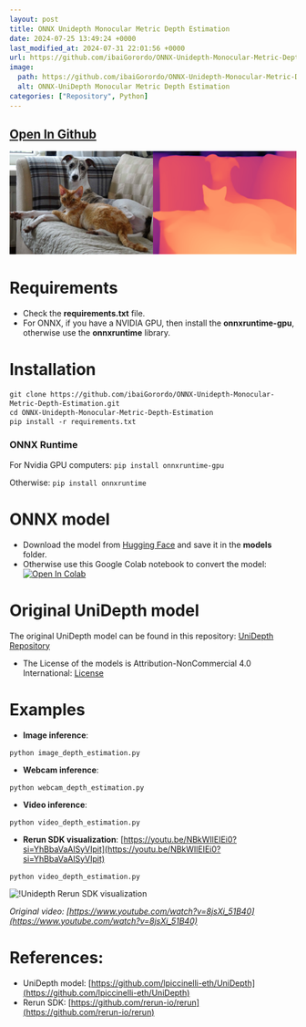```yaml
---
layout: post
title: ONNX Unidepth Monocular Metric Depth Estimation
date: 2024-07-25 13:49:24 +0000
last_modified_at: 2024-07-31 22:01:56 +0000
url: https://github.com/ibaiGorordo/ONNX-Unidepth-Monocular-Metric-Depth-Estimation
image:
  path: https://github.com/ibaiGorordo/ONNX-Unidepth-Monocular-Metric-Depth-Estimation/raw/main/doc/img/estimated_depth.png
  alt: ONNX-UniDepth Monocular Metric Depth Estimation
categories: ["Repository", Python]
---
```


## [Open In Github](https://github.com/ibaiGorordo/ONNX-Unidepth-Monocular-Metric-Depth-Estimation)


![!ONNX-UniDepth Monocular Metric Depth Estimation](https://github.com/ibaiGorordo/ONNX-Unidepth-Monocular-Metric-Depth-Estimation/raw/main/doc/img/estimated_depth.png)


# Requirements

 * Check the **requirements.txt** file.
 * For ONNX, if you have a NVIDIA GPU, then install the **onnxruntime-gpu**, otherwise use the **onnxruntime** library.

# Installation
```shell
git clone https://github.com/ibaiGorordo/ONNX-Unidepth-Monocular-Metric-Depth-Estimation.git
cd ONNX-Unidepth-Monocular-Metric-Depth-Estimation
pip install -r requirements.txt
```
### ONNX Runtime
For Nvidia GPU computers:
`pip install onnxruntime-gpu`

Otherwise:
`pip install onnxruntime`

# ONNX model
- Download the model from [Hugging Face](https://huggingface.co/ibaiGorordo/unidepth-v2-vits14-onnx/blob/main/unidepthv2_vits14_simp.onnx) and save it in the **models** folder.
- Otherwise use this Google Colab notebook to convert the model: [![Open In Colab](https://colab.research.google.com/assets/colab-badge.svg)](https://colab.research.google.com/drive/1TV5WoVmBqubV4TZ_NKhy0KAuIgCPtZHU?usp=sharing)

# Original UniDepth model
The original UniDepth model can be found in this repository: [UniDepth Repository](https://github.com/lpiccinelli-eth/UniDepth)
- The License of the models is Attribution-NonCommercial 4.0 International: [License](https://github.com/lpiccinelli-eth/UniDepth/blob/main/LICENSE)

# Examples

 * **Image inference**:
 ```shell
 python image_depth_estimation.py
 ```

 * **Webcam inference**:
 ```shell
 python webcam_depth_estimation.py
 ```

 * **Video inference**:
 ```shell
 python video_depth_estimation.py
 ```

 * **Rerun SDK visualization**: [https://youtu.be/NBkWIlEIEi0?si=YhBbaVaAlSyVIpit](https://youtu.be/NBkWIlEIEi0?si=YhBbaVaAlSyVIpit)
 ```shell
 python video_depth_estimation.py
 ```

 ![!Unidepth Rerun SDK visualization](https://github.com/ibaiGorordo/ONNX-Unidepth-Monocular-Metric-Depth-Estimation/raw/main/doc/img/rerun_video.gif)

  *Original video: [https://www.youtube.com/watch?v=8jsXi_51B40](https://www.youtube.com/watch?v=8jsXi_51B40)*

# References:
* UniDepth model: [https://github.com/lpiccinelli-eth/UniDepth](https://github.com/lpiccinelli-eth/UniDepth)
* Rerun SDK: [https://github.com/rerun-io/rerun](https://github.com/rerun-io/rerun)